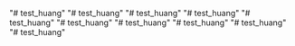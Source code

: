 "# test_huang" 
"# test_huang" 
"# test_huang" 
"# test_huang" 
"# test_huang" 
"# test_huang" 
"# test_huang" 
"# test_huang" 
"# test_huang" 
"# test_huang" 
